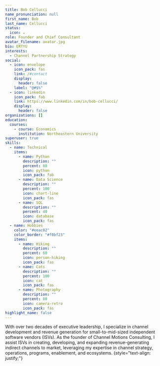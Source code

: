 ```yaml
---
title: Bob Cellucci
name_pronunciation: null
first_name: Bob
last_name: Cellucci
status:
  icon: ☕️
role: Founder and Chief Consultant
avatar_filename: avatar.jpg
bio: ERTYU
interests:
  - Channel Partnership Strategy
social:
  - icon: envelope
    icon_pack: fas
    link: /#contact
    display:
      header: false
    label: "@#$%"
  - icon: linkedin
    icon_pack: fab
    link: https://www.linkedin.com/in/bob-cellucci/
    display:
      header: false
organizations: []
education:
  courses:
    - course: Economics
      institution: Northeastern University
superuser: true
skills:
  - name: Technical
    items:
      - name: Python
        description: ""
        percent: 80
        icon: python
        icon_pack: fab
      - name: Data Science
        description: ""
        percent: 100
        icon: chart-line
        icon_pack: fas
      - name: SQL
        description: ""
        percent: 40
        icon: database
        icon_pack: fas
  - name: Hobbies
    color: "#eeac02"
    color_border: "#f0bf23"
    items:
      - name: Hiking
        description: ""
        percent: 60
        icon: person-hiking
        icon_pack: fas
      - name: Cats
        description: ""
        percent: 100
        icon: cat
        icon_pack: fas
      - name: Photography
        description: ""
        percent: 80
        icon: camera-retro
        icon_pack: fas
highlight_name: false
---
```

With over two decades of executive leadership, I specialize in channel development and revenue generation for small-to-mid-sized independent software vendors (ISVs). As the founder of Channel Motions Consulting, I assist ISVs in creating, developing, and expanding revenue-generating indirect channels to market, leveraging my expertise in channel strategy, operations, programs, enablement, and ecosystems. {style="text-align: justify;"}
